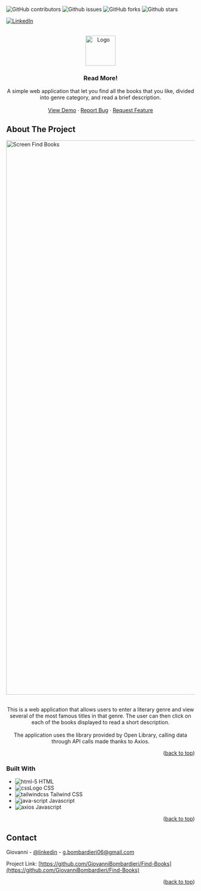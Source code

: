 <a id="readme-top"></a>

![GitHub contributors](https://img.shields.io/github/contributors/giovanniBombardieri/Find-Books)
![Github issues](https://img.shields.io/github/issues/giovanniBombardieri/Find-Books)
![GitHub forks](https://img.shields.io/github/forks/giovanniBombardieri/Find-Books?style=flat)
![Github stars](https://img.shields.io/github/stars/giovanniBombardieri/Find-Books?style=flat&color=%23EF2D5E)

[![LinkedIn](https://img.shields.io/badge/LinkedIn-0077B5?style=for-the-badge&logo=linkedin&logoColor=white)](https://www.linkedin.com/in/giovanni-bombardieri-13ba7021b/)

<!-- PROJECT LOGO -->
<br />
<div align="center">
  <a href="https://github.com/GiovanniBombardieri/Find-Books">
    <img src="src/img/book-icon.ico" alt="Logo" width="80" height="80">
  </a>

  <h3 align="center">Read More!</h3>

  <p align="center">
    A simple web application that let you find all the books that you like, divided into genre category, and read a brief description.
    <br />
    <br />
    <a href="https://github.com/GiovanniBombardieri/Find-Books">View Demo</a>
    ·
    <a href="https://github.com/GiovanniBombardieri/Find-Books/issues/new?labels=bug&template=bug-report---.md">Report Bug</a>
    ·
    <a href="https://github.com/GiovanniBombardieri/Find-Books/issues/new?labels=enhancement&template=feature-request---.md">Request Feature</a>
  </p>
</div>

<!-- ABOUT THE PROJECT -->

## About The Project

<img width="1477" alt="Screen Find Books" src="https://github.com/user-attachments/assets/96276542-542d-4c4f-ae57-b004d8256102" align="center">
<br />
<br />
<p align="center">This is a web application that allows users to enter a literary genre and view several of the most famous titles in that genre.
The user can then click on each of the books displayed to read a short description.
<br />
<br />
The application uses the library provided by Open Library, calling data through API calls made thanks to Axios.</p>

<p align="right">(<a href="#start">back to top</a>)</p>

<!-- BUILT WITH -->

### Built With

- ![html-5](https://github.com/user-attachments/assets/7a9e8644-056d-409d-868f-d00bb539ad89) HTML
- ![cssLogo](https://github.com/user-attachments/assets/7a4bdbdb-2eb3-4bd6-90e8-315ad8c41b70) CSS
- ![tailwindcss](https://github.com/user-attachments/assets/23a93f9e-7434-4531-9cd9-90c3a00f8192) Tailwind CSS
- ![java-script](https://github.com/user-attachments/assets/f81b6c9a-1964-4004-aa54-e44b0101d9cb) Javascript
- ![axios](https://github.com/user-attachments/assets/f81b6c9a-1964-4004-aa54-e44b0101d9cb) Javascript

<p align="right">(<a href="#start">back to top</a>)</p>

<!-- CONTACT -->

## Contact

Giovanni - [@linkedin](https://www.linkedin.com/in/giovanni-bombardieri-13ba7021b/) - g.bombardieri06@gmail.com

Project Link: [https://github.com/GiovanniBombardieri/Find-Books](https://github.com/GiovanniBombardieri/Find-Books)

<p align="right">(<a href="#start">back to top</a>)</p>
